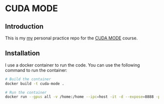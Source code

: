 # CUDA MODE

## Introduction
This is my [my](https://github.com/kamalojasv181) personal practice repo for the [CUDA MODE](https://github.com/cuda-mode) course.

## Installation
I use a docker container to run the code. You can use the following command to run the container:
```bash
# Build the container
docker build -t cuda-mode .

# Run the container
docker run --gpus all -v /home:/home --ipc=host -it -d --expose=8888 -p 8888:8888 --name cuda-mode-container cuda-mode
```
